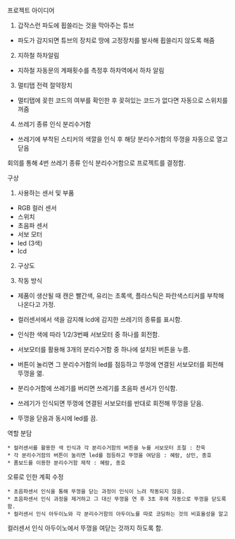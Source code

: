 프로젝트 아이디어

1. 갑작스런 파도에 휩쓸리는 것을 막아주는 튜브
- 파도가 감지되면 튜브의 장치로 땅에 고정장치를 발사해 휩쓸리지 않도록 해줌

2. 지하철 하차알림
- 지하철 자동문의 계패횟수를 측정후 하차역에서 하차 알림

3. 멀티탭 전력 절약장치
- 멀티탭에 꽂힌 코드의 여부를 확인한 후 꽂혀있는 코드가 없다면 자동으로 스위치를 꺼줌

4. 쓰레기 종류 인식 분리수거함
- 쓰레기에 부착된 스티커의 색깔을 인식 후 해당 분리수거함의 뚜껑을 자동으로 열고 닫음

회의를 통해 4번 쓰레기 종류 인식 분리수거함으로 프로젝트를 결정함.


구상

1. 사용하는 센서 및 부품

- RGB 컬러 센서
- 스위치
- 초음파 센서
- 서보 모터
- led (3색)
- lcd

2. 구상도


3. 작동 방식

- 제품이 생산될 때 캔은 빨간색, 유리는 초록색, 플라스틱은 파란색스티커를 부착해 나온다고 가정.

- 컬러센서에서 색을 감지해 lcd에 감지한 쓰레기의 종류를 표시함.

- 인식한 색에 따라 1/2/3번째 서보모터 중 하나를 회전함.

- 서보모터를 활용해 3개의 분리수거함 중 하나에 설치된 버튼을 누름.

- 버튼이 눌리면 그 분리수거함의 led를 점등하고 뚜껑에 연결된 서보모터를 회전해 뚜껑을 엶.

- 분리수거함에 쓰레기를 버리면 쓰레기를 초음파 센서가 인식함.

- 쓰레기가 인식되면 뚜껑에 연결된 서보모터를 반대로 회전해 뚜껑을 닫음.

- 뚜껑을 닫음과 동시에 led를 끔.

역할 분담

    * 컬러센서를 활용한 색 인식과 각 분리수거함의 버튼을 누를 서보모터 조절 : 찬욱
    * 각 분리수거함의 버튼이 눌리면 led를 점등하고 뚜껑을 여닫음 : 혜람, 상민, 종호
    * 폼보드를 이용한 분리수거함 제작 : 혜람, 종호


오류로 인한 계획 수정

    * 초음파센서 인식을 통해 뚜껑을 닫는 과정이 인식이 느려 작동되지 않음.
    * 초음파센서 인식 과정을 제거하고 그 대신 뚜껑을 연 후 3초 후에 자동으로 뚜껑을 닫도록 함.
    * 컬러센서 인식 아두이노와 각 분리수거함의 아두이노를 따로 코딩하는 것의 비효율성을 알고
컬러센서 인식 아두이노에서 뚜껑을 여닫는 것까지 하도록 함.
